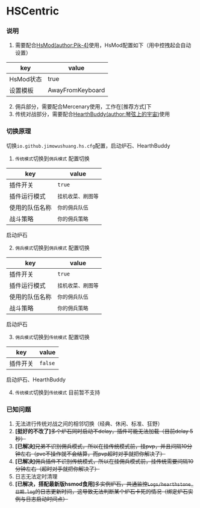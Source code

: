 # HSCentric

### 说明

1. 需要配合[HsMod(author:Pik-4)](https://github.com/Pik-4/HsMod)使用，HsMod配置如下（用中控拽起会自动设置）

|  key   | value  |
|  ----  | ----  |
| HsMod状态  | true |
| 设置模板  | AwayFromKeyboard |

2. 佣兵部分，需要配合Mercenary使用，工作在[推荐方式]下
3. 传统对战部分，需要配合[HearthBuddy(author:琴弦上的宇宙)](https://gitee.com/UniverseString/Hearthstone-myHearthbuddy)使用

### 切换原理
切换`io.github.jimowushuang.hs.cfg`配置，启动炉石、HearthBuddy

1. `传统模式`切换到`佣兵模式`
配置切换

|  key   | value  |
|  ----  | ----  |
| 插件开关  | `true` |
| 插件运行模式  | `挂机收菜、刷图等` |
| 使用的队伍名称  | `你的佣兵队伍` |
| 战斗策略  | `你的佣兵策略` |

启动炉石

2. `佣兵模式`切换到`佣兵模式`
配置切换

|  key   | value  |
|  ----  | ----  |
| 插件开关  | `true` |
| 插件运行模式  | `挂机收菜、刷图等` |
| 使用的队伍名称  | `你的佣兵队伍` |
| 战斗策略  | `你的佣兵策略` |

启动炉石

3. `佣兵模式`切换到`传统模式`
配置切换

|  key   | value  |
|  ----  | ----  |
| 插件开关  | `false` |

启动炉石、HearthBuddy

4. `传统模式`切换到`传统模式`
目前暂不支持

### 已知问题
1. 无法进行传统对战之间的相邻切换（经典、休闲、标准、狂野）
2. **[挺好的不改了]**~~多个炉石同时启动不delay，插件可能无法加载（目前delay 5秒）~~
3. **[已解决]**~~兄弟不识别佣兵模式，所以在挂传统模式前，挂pvp，并且间隔10分钟左右（pve不操作就不会结算，而pvp超时对手就把你解决了）~~
3. **[已解决]**~~佣兵插件不识别传统模式，所以在挂佣兵模式前，挂传统需要间隔10分钟左右（超时对手就把你解决了）~~
4. 日志无法定时清理
5. **[已解决，搭配最新版hsmod食用]**~~多实例炉石，共通监控`Logs/hearthstone_日期.log`的日志更新时间，这导致无法判断某个炉石卡死的情况（绑定炉石实例与日志启动时间点）~~

